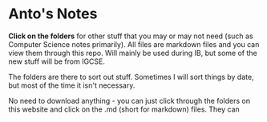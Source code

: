 # Anto's Notes

**Click on the folders** for other stuff that you may or may not need (such as Computer Science notes primarily). All files are markdown files and you can view them through this repo. Will mainly be used during IB, but some of the new stuff will be from IGCSE.

The folders are there to sort out stuff. Sometimes I will sort things by date, but most of the time it isn't necessary.

No need to download anything - you can just click through the folders on this website and click on the .md (short for markdown) files. They can 

